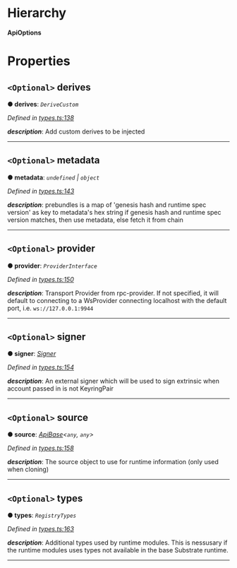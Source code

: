

# Hierarchy

**ApiOptions**

# Properties

<a id="derives"></a>

## `<Optional>` derives

**● derives**: *`DeriveCustom`*

*Defined in [types.ts:138](https://github.com/polkadot-js/api/blob/2ae9098/packages/api/src/types.ts#L138)*

*__description__*: Add custom derives to be injected

___
<a id="metadata"></a>

## `<Optional>` metadata

**● metadata**: *`undefined` \| `object`*

*Defined in [types.ts:143](https://github.com/polkadot-js/api/blob/2ae9098/packages/api/src/types.ts#L143)*

*__description__*: prebundles is a map of 'genesis hash and runtime spec version' as key to metadata's hex string if genesis hash and runtime spec version matches, then use metadata, else fetch it from chain

___
<a id="provider"></a>

## `<Optional>` provider

**● provider**: *`ProviderInterface`*

*Defined in [types.ts:150](https://github.com/polkadot-js/api/blob/2ae9098/packages/api/src/types.ts#L150)*

*__description__*: Transport Provider from rpc-provider. If not specified, it will default to connecting to a WsProvider connecting localhost with the default port, i.e. `ws://127.0.0.1:9944`

___
<a id="signer"></a>

## `<Optional>` signer

**● signer**: *[Signer](_types_.signer.md)*

*Defined in [types.ts:154](https://github.com/polkadot-js/api/blob/2ae9098/packages/api/src/types.ts#L154)*

*__description__*: An external signer which will be used to sign extrinsic when account passed in is not KeyringPair

___
<a id="source"></a>

## `<Optional>` source

**● source**: *[ApiBase](../classes/_base_.apibase.md)<`any`, `any`>*

*Defined in [types.ts:158](https://github.com/polkadot-js/api/blob/2ae9098/packages/api/src/types.ts#L158)*

*__description__*: The source object to use for runtime information (only used when cloning)

___
<a id="types"></a>

## `<Optional>` types

**● types**: *`RegistryTypes`*

*Defined in [types.ts:163](https://github.com/polkadot-js/api/blob/2ae9098/packages/api/src/types.ts#L163)*

*__description__*: Additional types used by runtime modules. This is nessusary if the runtime modules uses types not available in the base Substrate runtime.

___

